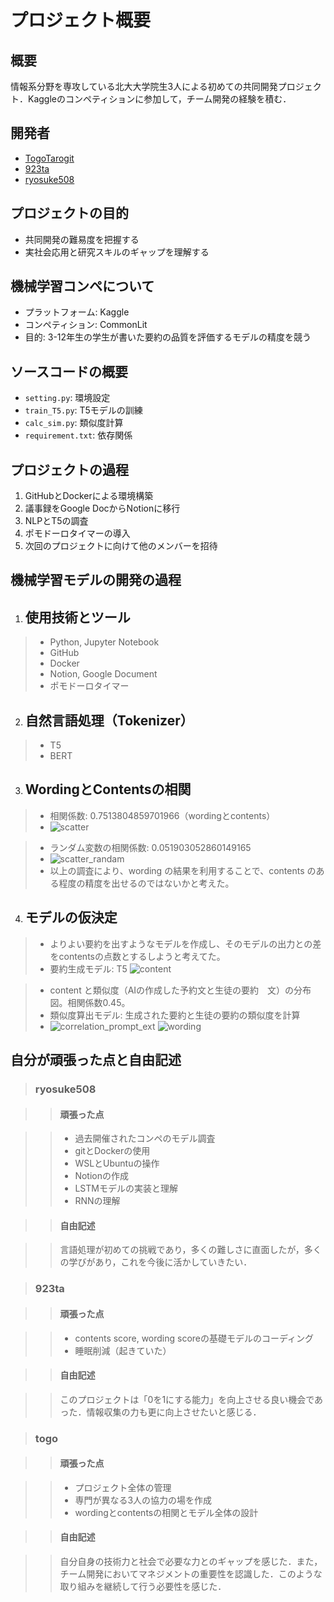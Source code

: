 # プロジェクト概要

## 概要

情報系分野を専攻している北大大学院生3人による初めての共同開発プロジェクト．Kaggleのコンペティションに参加して，チーム開発の経験を積む．

## 開発者

- [TogoTarogit](https://github.com/TogoTarogit)
- [923ta](https://github.com/923ta)
- [ryosuke508](https://github.com/ryosuke508)

## プロジェクトの目的

- 共同開発の難易度を把握する
- 実社会応用と研究スキルのギャップを理解する

## 機械学習コンペについて

- プラットフォーム: Kaggle
- コンペティション: CommonLit
- 目的: 3-12年生の学生が書いた要約の品質を評価するモデルの精度を競う

## ソースコードの概要

- `setting.py`: 環境設定
- `train_T5.py`: T5モデルの訓練
- `calc_sim.py`: 類似度計算
- `requirement.txt`: 依存関係

## プロジェクトの過程

1. GitHubとDockerによる環境構築
2. 議事録をGoogle DocからNotionに移行
3. NLPとT5の調査
4. ポモドーロタイマーの導入
5. 次回のプロジェクトに向けて他のメンバーを招待

## 機械学習モデルの開発の過程
1. ## 使用技術とツール

> - Python, Jupyter Notebook
> - GitHub
> - Docker
> - Notion, Google Document
> - ポモドーロタイマー

2. ## 自然言語処理（Tokenizer）

> - T5
> - BERT

3. ## WordingとContentsの相関

> - 相関係数: 0.7513804859701966（wordingとcontents）
> - ![scatter](https://github.com/ProjectBarrele/CommonLit/assets/62383281/cb21f905-fffc-40e7-88f7-8be30acd49ba)

> - ランダム変数の相関係数: 0.051903052860149165
> - ![scatter_randam](https://github.com/ProjectBarrele/CommonLit/assets/62383281/1dc7aaa6-f7c2-418c-a724-d84bb7af004f)
> - 以上の調査により、wording の結果を利用することで、contents のある程度の精度を出せるのではないかと考えた。


4. ## モデルの仮決定

> - よりよい要約を出すようなモデルを作成し、そのモデルの出力との差をcontentsの点数とするしようと考えてた。
> - 要約生成モデル: T5
![content](https://github.com/ProjectBarrele/CommonLit/assets/76891064/77c62335-ea63-445f-82cb-5ea283e9bb12)

> - content と類似度（AIの作成した予約文と生徒の要約　文）の分布図。相関係数0.45。
> - 類似度算出モデル: 生成された要約と生徒の要約の類似度を計算
> - ![correlation_prompt_ext](https://github.com/ProjectBarrele/CommonLit/assets/62383281/db62efb7-57b4-48d6-873e-e33105b1d362)
![wording](https://github.com/ProjectBarrele/CommonLit/assets/76891064/ed5b8b16-3441-4b06-be32-27a09cb69ef3)



## 自分が頑張った点と自由記述

> ### ryosuke508

> > #### 頑張った点

> > - 過去開催されたコンペのモデル調査
> > - gitとDockerの使用
> > - WSLとUbuntuの操作
> > - Notionの作成
> > - LSTMモデルの実装と理解
> > - RNNの理解

> > #### 自由記述

> > 言語処理が初めての挑戦であり，多くの難しさに直面したが，多くの学びがあり，これを今後に活かしていきたい．

> ### 923ta

> > #### 頑張った点

> > - contents score, wording scoreの基礎モデルのコーディング
> > - 睡眠削減（起きていた）

> > #### 自由記述

> > このプロジェクトは「0を1にする能力」を向上させる良い機会であった．情報収集の力も更に向上させたいと感じる．

> ### togo

> > #### 頑張った点

> > - プロジェクト全体の管理
> > - 専門が異なる3人の協力の場を作成
> > - wordingとcontentsの相関とモデル全体の設計

> > #### 自由記述

> > 自分自身の技術力と社会で必要な力とのギャップを感じた．また，チーム開発においてマネジメントの重要性を認識した．このような取り組みを継続して行う必要性を感じた．

